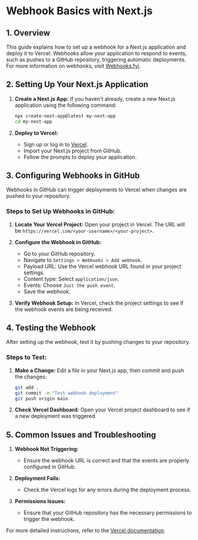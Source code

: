 # Webhook Basics with Next.js

## 1. Overview

This guide explains how to set up a webhook for a Next.js application and deploy it to Vercel. Webhooks allow your application to respond to events, such as pushes to a GitHub repository, triggering automatic deployments. For more information on webhooks, visit [Webhooks.fyi](https://webhooks.fyi/).

## 2. Setting Up Your Next.js Application

1. **Create a Next.js App:**
   If you haven't already, create a new Next.js application using the following command:
   ```bash
   npx create-next-app@latest my-next-app
   cd my-next-app
   ```

2. **Deploy to Vercel:**
   - Sign up or log in to [Vercel](https://vercel.com).
   - Import your Next.js project from GitHub.
   - Follow the prompts to deploy your application.

## 3. Configuring Webhooks in GitHub

Webhooks in GitHub can trigger deployments to Vercel when changes are pushed to your repository.

### Steps to Set Up Webhooks in GitHub:

1. **Locate Your Vercel Project:**
   Open your project in Vercel. The URL will be `https://vercel.com/<your-username>/<your-project>`.

2. **Configure the Webhook in GitHub:**
   - Go to your GitHub repository.
   - Navigate to `Settings > Webhooks > Add webhook`.
   - Payload URL: Use the Vercel webhook URL found in your project settings.
   - Content type: Select `application/json`.
   - Events: Choose `Just the push event`.
   - Save the webhook.

3. **Verify Webhook Setup:**
   In Vercel, check the project settings to see if the webhook events are being received.

## 4. Testing the Webhook

After setting up the webhook, test it by pushing changes to your repository.

### Steps to Test:

1. **Make a Change:**
   Edit a file in your Next.js app, then commit and push the changes:
   ```bash
   git add .
   git commit -m "Test webhook deployment"
   git push origin main
   ```

2. **Check Vercel Dashboard:**
   Open your Vercel project dashboard to see if a new deployment was triggered.

## 5. Common Issues and Troubleshooting

1. **Webhook Not Triggering:**
   - Ensure the webhook URL is correct and that the events are properly configured in GitHub.

2. **Deployment Fails:**
   - Check the Vercel logs for any errors during the deployment process.

3. **Permissions Issues:**
   - Ensure that your GitHub repository has the necessary permissions to trigger the webhook.

For more detailed instructions, refer to the [Vercel documentation](https://vercel.com/docs).
